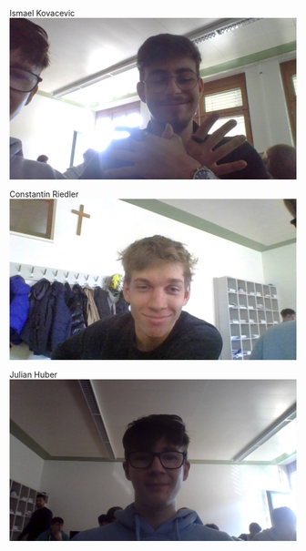 Ismael Kovacevic
<img src="/docs/img/WIN_20221103_11_08_16_Pro.jpg"
     alt="HURENSOHN"/>
     
Constantin Riedler
<img src="/docs/img/WIN_20221103_11_08_23_Pro.jpg"
     alt="HURENSOHN"/>

Julian Huber
<img src="/docs/img/WIN_20221103_11_08_11_Pro.jpg"
     alt="HURENSOHN"/>
